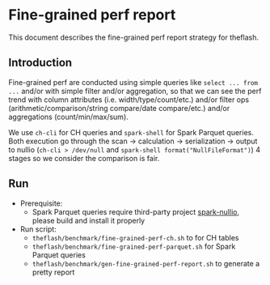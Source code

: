 # Fine-grained perf report
This document describes the fine-grained perf report strategy for theflash.

## Introduction
Fine-grained perf are conducted using simple queries like `select ... from ...` and/or with simple filter and/or aggregation, so that we can see the perf trend with column attributes (i.e. width/type/count/etc.) and/or filter ops (arithmetic/comparison/string compare/date compare/etc.) and/or aggregations (count/min/max/sum).

We use `ch-cli` for CH queries and `spark-shell` for Spark Parquet queries. Both execution go through the scan -> calculation -> serialization -> output to nullio (`ch-cli > /dev/null` and `spark-shell format("NullFileFormat")`) 4 stages so we consider the comparison is fair.

## Run
* Prerequisite:
  * Spark Parquet queries require third-party project [spark-nullio](https://github.com/animeshtrivedi/spark-nullio), please build and install it properly
* Run script:
  * `theflash/benchmark/fine-grained-perf-ch.sh` to for CH tables
  * `theflash/benchmark/fine-grained-perf-parquet.sh` for Spark Parquet queries
  * `theflash/benchmark/gen-fine-grained-perf-report.sh` to generate a pretty report

